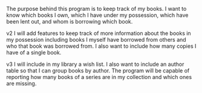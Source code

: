 The purpose behind this program is to keep track of my books. I want to know
which books I own, which I have under my possession, which have been lent out,
and whom is borrowing which book.

v2 I will add features to keep track of more information about the books in my possession
including books I myself have borrowed from others and who that book was borrowed from.
I also want to include how many copies I have of a single book.

v3 I will include in my library a wish list. I also want to include an author table
so that I can group books by author. The program will be capable of reporting how
many books of a series are in my collection and which ones are missing.
